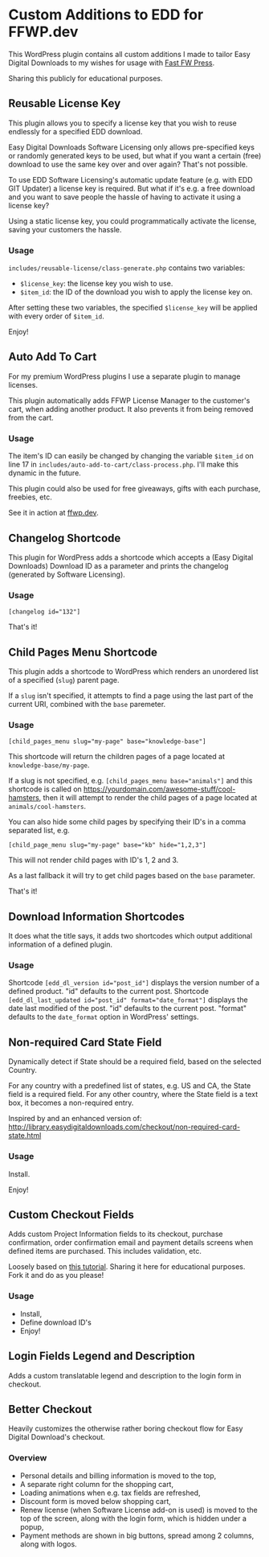# Custom Additions to EDD for FFWP.dev

This WordPress plugin contains all custom additions I made to tailor Easy Digital Downloads to my wishes for usage with [Fast FW Press](https://ffwp.dev).

Sharing this publicly for educational purposes.

## Reusable License Key

This plugin allows you to specify a license key that you wish to reuse endlessly for a specified EDD download.

Easy Digital Downloads Software Licensing only allows pre-specified keys or randomly generated keys to be used, but what if you want a certain (free) download to use the same key over and over again? That's not possible.

To use EDD Software Licensing's automatic update feature (e.g. with EDD GIT Updater) a license key is required. But what if it's e.g. a free download and you want to save people the hassle of having to activate it using a license key?

Using a static license key, you could programmatically activate the license, saving your customers the hassle.

### Usage

`includes/reusable-license/class-generate.php` contains two variables: 

- `$license_key`: the license key you wish to use.
- `$item_id`: the ID of the download you wish to apply the license key on.

After setting these two variables, the specified `$license_key` will be applied with every order of `$item_id`.

Enjoy!

## Auto Add To Cart
   
For my premium WordPress plugins I use a separate plugin to manage licenses.
   
This plugin automatically adds FFWP License Manager to the customer's cart, when adding another product. It also prevents it from being removed from the cart.

### Usage
   
The item's ID can easily be changed by changing the variable `$item_id` on line 17 in `includes/auto-add-to-cart/class-process.php`. I'll make this dynamic in the future.
   
This plugin could also be used for free giveaways, gifts with each purchase, freebies, etc.
   
See it in action at [ffwp.dev](https://ffwp.dev).

## Changelog Shortcode

This plugin for WordPress adds a shortcode which accepts a (Easy Digital Downloads) Download ID as a parameter and prints the changelog (generated by Software Licensing).

### Usage

`[changelog id="132"]`

That's it!

## Child Pages Menu Shortcode

This plugin adds a shortcode to WordPress which renders an unordered list of a specified (`slug`) parent page.

If a `slug` isn't specified, it attempts to find a page using the last part of the current URI, combined with the `base` paremeter.

### Usage

`[child_pages_menu slug="my-page" base="knowledge-base"]`

This shortcode will return the children pages of a page located at `knowledge-base/my-page`.

If a slug is not specified, e.g. `[child_pages_menu base="animals"]` and this shortcode is called on https://yourdomain.com/awesome-stuff/cool-hamsters, then it will attempt to render the child pages of a page located at `animals/cool-hamsters`.

You can also hide some child pages by specifying their ID's in a comma separated list, e.g. 

`[child_page_menu slug="my-page" base="kb" hide="1,2,3"]`

This will not render child pages with ID's 1, 2 and 3.

As a last fallback it will try to get child pages based on the `base` parameter.

That's it!

## Download Information Shortcodes

It does what the title says, it adds two shortcodes which output additional information of a defined plugin.

### Usage 

Shortcode `[edd_dl_version id="post_id"]` displays the version number of a defined product. "id" defaults to the current post.
Shortcode `[edd_dl_last_updated id="post_id" format="date_format"]` displays the date last modified of the post. "id" defaults to the current post. "format" defaults to the `date_format` option in WordPress' settings.

## Non-required Card State Field

Dynamically detect if State should be a required field, based on the selected Country.

For any country with a predefined list of states, e.g. US and CA, the State field is a required field. For any other country, where the State field is a text box, it becomes a non-required entry.

Inspired by and an enhanced version of: http://library.easydigitaldownloads.com/checkout/non-required-card-state.html 

### Usage

Install. 

Enjoy!

## Custom Checkout Fields

Adds custom Project Information fields to its checkout, purchase confirmation, order confirmation email and payment details screens when defined items are purchased. This includes validation, etc.

Loosely based on [this tutorial](https://scottdeluzio.com/add-custom-field-to-easy-digital-downloads-checkout/). Sharing it here for educational purposes. Fork it and do as you please!

### Usage

* Install,
* Define download ID's 
* Enjoy!

## Login Fields Legend and Description

Adds a custom translatable legend and description to the login form in checkout.

## Better Checkout

Heavily customizes the otherwise rather boring checkout flow for Easy Digital Download's checkout.

### Overview

- Personal details and billing information is moved to the top,
- A separate right column for the shopping cart,
- Loading animations when e.g. tax fields are refreshed,
- Discount form is moved below shopping cart,
- Renew license (when Software License add-on is used) is moved to the top of the screen, along with the login form, which is hidden under a popup,
- Payment methods are shown in big buttons, spread among 2 columns, along with logos.
